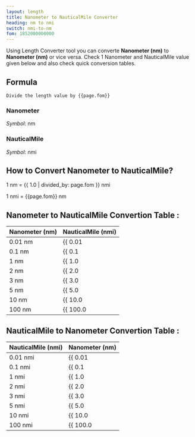 ```yaml
---
layout: length
title: Nanometer to NauticalMile Converter
heading: nm to nmi
switch: nmi-to-nm
fom: 1852000000000
---
```


Using Length Converter tool you can converte **Nanometer (nm)** to **Nanometer (nm)** or vice versa. Check 1 Nanometer and NauticalMile value given below and also check quick conversion tables.

## Formula
`Divide the length value by {{page.fom}}`

### Nanometer
*Symbol*: nm

### NauticalMile
*Symbol*: nmi

## How to Convert Nanometer to NauticalMile?
1 nm = {{ 1.0 | divided_by: page.fom }} nmi

1 nmi = {{page.fom}} nm

## Nanometer to NauticalMile Convertion Table :

| Nanometer (nm) | NauticalMile (nmi) |
| ---- | ---- |
| 0.01 nm | {{ 0.01 | divided_by: page.fom | round: 12 }} nmi |
| 0.1 nm | {{ 0.1 | divided_by: page.fom | round: 12 }} nmi |
| 1 nm | {{ 1.0 | divided_by: page.fom | round: 12 }} nmi |
| 2 nm | {{ 2.0 | divided_by: page.fom | round: 12 }} nmi |
| 3 nm | {{ 3.0 | divided_by: page.fom | round: 12 }} nmi |
| 5 nm | {{ 5.0 | divided_by: page.fom | round: 12 }} nmi |
| 10 nm | {{ 10.0 | divided_by: page.fom | round: 12 }} nmi |
| 100 nm | {{ 100.0 | divided_by: page.fom | round: 12 }} nmi |

## NauticalMile to Nanometer Convertion Table :

| NauticalMile (nmi) | Nanometer (nm) |
| ---- | ---- |
| 0.01 nmi | {{ 0.01 | times: page.fom | round: 12 }} nm |
| 0.1 nmi | {{ 0.1 | times: page.fom | round: 12 }} nm |
| 1 nmi | {{ 1.0 | times: page.fom | round: 12 }} nm |
| 2 nmi | {{ 2.0 | times: page.fom | round: 12 }} nm |
| 3 nmi | {{ 3.0 | times: page.fom | round: 12 }} nm |
| 5 nmi | {{ 5.0 | times: page.fom | round: 12 }} nm |
| 10 nmi | {{ 10.0 | times: page.fom | round: 12 }} nm |
| 100 nmi | {{ 100.0 | times: page.fom | round: 12 }} nm |

<script>
selectInput[0].selected = true
selectOutput[10].selected = true
</script>
